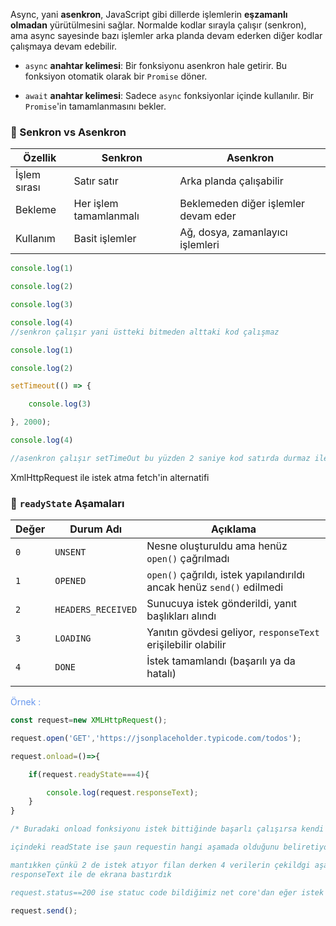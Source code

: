 
Async, yani **asenkron**, JavaScript gibi dillerde işlemlerin **eşzamanlı olmadan** yürütülmesini sağlar. Normalde kodlar sırayla çalışır (senkron), ama async sayesinde bazı işlemler arka planda devam ederken diğer kodlar çalışmaya devam edebilir.


- `async` **anahtar kelimesi**: Bir fonksiyonu asenkron hale getirir. Bu fonksiyon otomatik olarak bir `Promise` döner.
    
- `await` **anahtar kelimesi**: Sadece `async` fonksiyonlar içinde kullanılır. Bir `Promise`'in tamamlanmasını bekler.

### 🔄 Senkron vs Asenkron

| Özellik      | Senkron                | Asenkron                             |
| ------------ | ---------------------- | ------------------------------------ |
| İşlem sırası | Satır satır            | Arka planda çalışabilir              |
| Bekleme      | Her işlem tamamlanmalı | Beklemeden diğer işlemler devam eder |
| Kullanım     | Basit işlemler         | Ağ, dosya, zamanlayıcı işlemleri     |


```js
console.log(1)

console.log(2)

console.log(3)

console.log(4)
//senkron çalışır yani üstteki bitmeden alttaki kod çalışmaz
```

```js
console.log(1)

console.log(2)

setTimeout(() => {

    console.log(3)

}, 2000);

console.log(4)

//asenkron çalışır setTimeOut bu yüzden 2 saniye kod satırda durmaz ilerle  4'ü erkana basar sonra süre dolunca 3'ü de ekrana basar en altta yani
```


XmlHttpRequest ile istek atma fetch'in alternatifi

### 🔄 `readyState` Aşamaları

| Değer | Durum Adı          | Açıklama                                                              |
| ----- | ------------------ | --------------------------------------------------------------------- |
| `0`   | `UNSENT`           | Nesne oluşturuldu ama henüz `open()` çağrılmadı                       |
| `1`   | `OPENED`           | `open()` çağrıldı, istek yapılandırıldı ancak henüz `send()` edilmedi |
| `2`   | `HEADERS_RECEIVED` | Sunucuya istek gönderildi, yanıt başlıkları alındı                    |
| `3`   | `LOADING`          | Yanıtın gövdesi geliyor, `responseText` erişilebilir olabilir         |
| `4`   | `DONE`             | İstek tamamlandı (başarılı ya da hatalı)                              |
|       |                    |                                                                       |

<font color="#6495ed">Örnek :</font>

```js
const request=new XMLHttpRequest();

request.open('GET','https://jsonplaceholder.typicode.com/todos');

request.onload=()=>{

    if(request.readyState===4){

        console.log(request.responseText);
    }
}

/* Buradaki onload fonksiyonu istek bittiğinde başarlı çalışırsa kendi kendiligine tetiklenecek

içindeki readState ise şaun requestin hangi aşamada olduğunu beliretiyor 4 demek en son aşama oldugunda ekrana bas 2 filan yazamadık

mantıkken çünkü 2 de istek atıyor filan derken 4 verilerin çekildgi aşama
responseText ile de ekrana bastırdık

request.status==200 ise statuc code bildiğimiz net core'dan eğer istek attığımzıda 200 döenrse her şey yolunda demesi */

request.send();
```